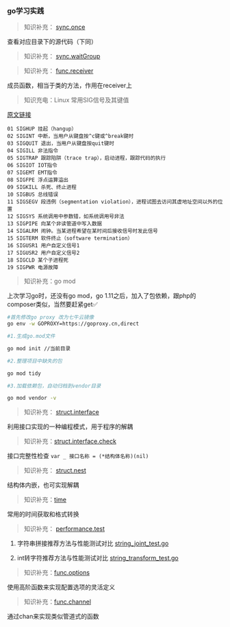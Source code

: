 ### go学习实践

> 知识补充： [sync.once](/sync.once/main.go)

查看对应目录下的源代码（下同）

> 知识补充： [sync.waitGroup](/sync.waitGroup/main.go)

> 知识补充： [func.receiver](/func.receiver/main.go) 

成员函数，相当于类的方法，作用在receiver上

> 知识充电：Linux 常用SIG信号及其键值

[原文链接](https://blog.csdn.net/qq_38570571/article/details/79870441 "SIG信号") 
```
01 SIGHUP 挂起（hangup）
02 SIGINT 中断，当用户从键盘按^c键或^break键时
03 SIGQUIT 退出，当用户从键盘按quit键时
04 SIGILL 非法指令
05 SIGTRAP 跟踪陷阱（trace trap），启动进程，跟踪代码的执行
06 SIGIOT IOT指令
07 SIGEMT EMT指令
08 SIGFPE 浮点运算溢出
09 SIGKILL 杀死、终止进程
10 SIGBUS 总线错误
11 SIGSEGV 段违例（segmentation violation），进程试图去访问其虚地址空间以外的位置
12 SIGSYS 系统调用中参数错，如系统调用号非法
13 SIGPIPE 向某个非读管道中写入数据
14 SIGALRM 闹钟。当某进程希望在某时间后接收信号时发此信号
15 SIGTERM 软件终止（software termination）
16 SIGUSR1 用户自定义信号1
17 SIGUSR2 用户自定义信号2
18 SIGCLD 某个子进程死
19 SIGPWR 电源故障
```

> 知识补充：go mod

上次学习go时，还没有go mod，go 1.11之后，加入了包依赖，跟php的composer类似，当然要赶紧get✅

```bash
#首先修改go proxy 改为七牛云镜像
go env -w GOPROXY=https://goproxy.cn,direct

#1.生成go.mod文件

go mod init //当前目录

#2.整理项目中缺失的包

go mod tidy

#3.加载依赖包，自动归档到vendor目录

go mod vendor -v

```
> 知识补充： [struct.interface](/struct.interface/main.go) 

利用接口实现的一种编程模式，用于程序的解耦

> 知识补充：[struct.interface.check](/struct.interface.check/main.go)

接口完整性检查 `var _ 接口名称 = (*结构体名称)(nil)`

> 知识补充： [struct.nest](/struct.nest/main.go) 

结构体内嵌，也可实现解耦

> 知识补充：[time](/time/main.go)

常用的时间获取和格式转换

> 知识补充： [performance.test](/performance.test)

1. 字符串拼接推荐方法与性能测试对比 [string_joint_test.go](/performance.test/string_joint_test.go)

2. int转字符推荐方法与性能测试对比 [string_transform_test.go](/performance.test/string_transform_test.go)

> 知识补充：[func.options](/func.options)

使用高阶函数来实现配置选项的灵活定义

> 知识补充：[func.channel](/func.channel)

通过chan来实现类似管道式的函数